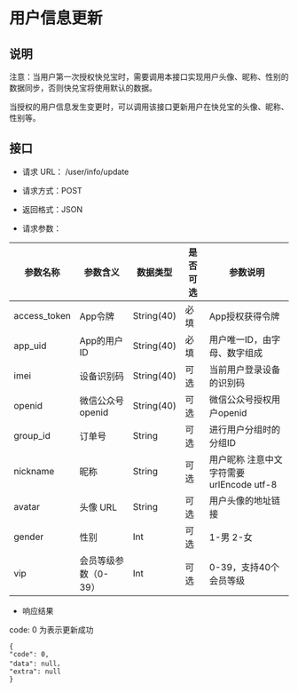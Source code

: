 # 用户信息更新

## 说明

注意：当用户第一次授权快兑宝时，需要调用本接口实现用户头像、昵称、性别的数据同步，否则快兑宝将使用默认的数据。

当授权的用户信息发生变更时，可以调用该接口更新用户在快兑宝的头像、昵称、性别等。


## 接口

* 请求 URL： /user/info/update
* 请求方式：POST
* 返回格式：JSON

* 请求参数：

|参数名称| 参数含义|数据类型|是否可选| 参数说明|
|---| --- | --- | --- | --- |
| access_token | App令牌 | String(40) | 必填 | App授权获得令牌|
| app_uid | App的用户ID | String(40) | 必填 | 用户唯一ID，由字母、数字组成 |
| imei| 设备识别码 | String(40) | 可选 | 当前用户登录设备的识别码 |
| openid | 微信公众号openid | String(40) | 可选 | 微信公众号授权用户openid|
| group_id | 订单号 | String | 可选 | 进行用户分组时的分组ID|
| nickname | 昵称 | String | 可选 | 用户昵称 注意中文字符需要urlEncode utf-8|
| avatar | 头像 URL | String | 可选 | 用户头像的地址链接 |
| gender | 性别 | Int | 可选 | 1-男 2-女|
| vip | 会员等级参数（0-39） | Int | 可选 | 0-39，支持40个会员等级|



* 响应结果

code: 0 为表示更新成功

```
{
"code": 0,
"data": null，
"extra": null
}

```




